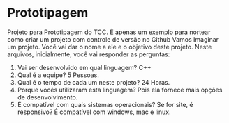 # Prototipagem
Projeto para Prototipagem do TCC. É apenas um exemplo para nortear como criar um projeto com controle de versão no Github
Vamos Imaginar um projeto. Você vai dar o nome a ele e o objetivo deste projeto.
Neste arquivos, inicialmente, você vai responder as perguntas:
1) Vai ser desenvolvido em qual linguagem?
C++
2) Qual é a equipe? 
5 Pessoas.
3) Qual é o tempo de cada um neste projeto? 
24 Horas.
4) Porque vocês utilizaram esta linguagem? 
Pois ela fornece mais opções de desenvolvimento.
5) É compatível com quais sistemas operacionais? Se for site, é responsivo? 
É compatível com windows, mac e linux.
